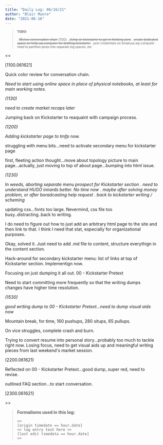 ```yaml
---
title: "Daily Log: 06/16/21"
author: "Blair Munro"
date: "2021-06-16"
---
```


> <font size=1>
> <b>TODO:</b>
>
> . ~~REview conversation chain~~ (1130)
> . ~~JUmp on kickstarter to get in thinking zone~~
> . ~~create dedicated space on tmfp.wp.computer for drafting kickstarter~~
> . post credentials on bmakusa.wp.computer
> . need to partition posts into separate log spaces, etc
> </font>

\<\<

[1100.061621]

Quick color review for conversation chain.

_Need to start using online space in place of physical notebooks, at least for main working notes._

_(1130)_

_need to create market recaps later_

Jumping back on Kickstarter to reaquaint with campaign process.

_(1200)_

_Adding kickstarter page to tmfp now._

struggling with menu bits...need to activate secondary menu for kickstarter page

first, fleeting action thought...move about topology picture to main page...actually, just moving to top of about page...bumping into html issue.

_(1230)_

_In weeds, aborting separate menu prospect for Kickstarter section . need to understand HUGO innards better. No time now . maybe after solving money problem, or after boradcasting help request . back to kickstarter writing / scheming_

updating css...fonts too large. Nevermind, css file too busy..distracting..back to writing.

I do need to figure out how to just add an arbitrary html page to the site and then link to that. I think I need that stat, especially for organizational purposes.

Okay, solved it. Just need to add .md file to content, structure everythign in the content section.

Hack-around for secondary kickstarter menu: list of links at top of Kickstarter section. Implementign now.

Focusing on just dumping it all out. 00 - Kickstarter Pretext

Need to start committing more frequently so that the writing dumps changes have higher time resolution.

_(1530)_

_good writing dump to 00 - Kickstarter Pretext...need to dump visual aids now_

Mountain break, for time, 160 pushups, 280 situps, 65 pullups.

On vice struggles, complete crash and burn.

Trying to convert resume into personal story...probably too much to tackle right now. Losing focus, need to get visual aids up and meaningful writing pieces from last weekend's market session.

(2200.061621)

Reflected on 00 - Kickstarter Pretext...good dump, super red, need to revise.

outlined FAQ section...to start conversation.

[2300.061621]

\>\>

> **Formalisms used in this log:**
>
> ```
> <<
> [origin timedate == hour.date]
> << log entry text here >>
> [last edit timedata == hour.date]
> >>
> ```

<!--

CODE PIECES:

<div class="figure">

![](/images/booth/napkinbroadcast061421.jpg)

<p class="caption">Nonverbal communication broadcast, mindmapping/reflection piece, 06/14/21.</p>

</div>

```none
> Time justification:
```

> <font size=1>
> <b>TODO:</b>
>
> . incomplete task
> . ~~REview conversation chain~~ (time complete)
> </font>-->
